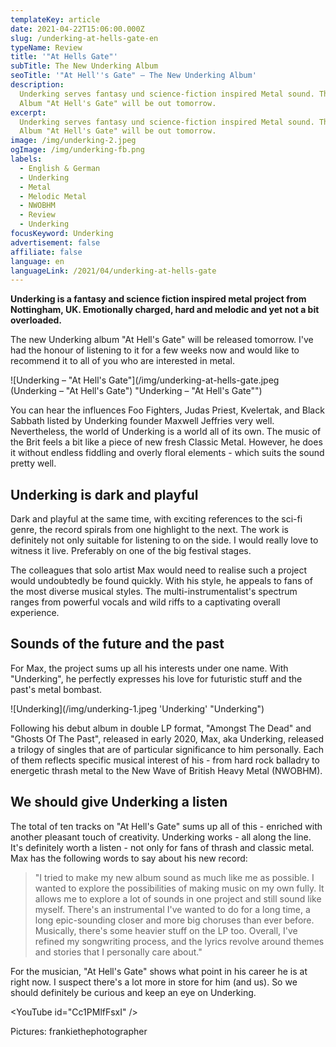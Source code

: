 ```yaml
---
templateKey: article
date: 2021-04-22T15:06:00.000Z
slug: /underking-at-hells-gate-en
typeName: Review
title: '"At Hells Gate"'
subTitle: The New Underking Album
seoTitle: '"At Hell''s Gate" – The New Underking Album'
description:
  Underking serves fantasy und science-fiction inspired Metal sound. The new
  Album "At Hell's Gate" will be out tomorrow.
excerpt:
  Underking serves fantasy und science-fiction inspired Metal sound. The new
  Album "At Hell's Gate" will be out tomorrow.
image: /img/underking-2.jpeg
ogImage: /img/underking-fb.png
labels:
  - English & German
  - Underking
  - Metal
  - Melodic Metal
  - NWOBHM
  - Review
  - Underking
focusKeyword: Underking
advertisement: false
affiliate: false
language: en
languageLink: /2021/04/underking-at-hells-gate
---
```


**Underking is a fantasy and science fiction inspired metal project from
Nottingham, UK. Emotionally charged, hard and melodic and yet not a bit
overloaded.**

The new Underking album "At Hell's Gate" will be released tomorrow. I've had the
honour of listening to it for a few weeks now and would like to recommend it to
all of you who are interested in metal.

![Underking – "At Hell's Gate"](/img/underking-at-hells-gate.jpeg (Underking –
"At Hell's Gate") "Underking – \"At Hell's Gate\"")

You can hear the influences Foo Fighters, Judas Priest, Kvelertak, and Black
Sabbath listed by Underking founder Maxwell Jeffries very well. Nevertheless,
the world of Underking is a world all of its own. The music of the Brit feels a
bit like a piece of new fresh Classic Metal. However, he does it without endless
fiddling and overly floral elements - which suits the sound pretty well.

## Underking is dark and playful

Dark and playful at the same time, with exciting references to the sci-fi genre,
the record spirals from one highlight to the next. The work is definitely not
only suitable for listening to on the side. I would really love to witness it
live. Preferably on one of the big festival stages.

The colleagues that solo artist Max would need to realise such a project would
undoubtedly be found quickly. With his style, he appeals to fans of the most
diverse musical styles. The multi-instrumentalist's spectrum ranges from
powerful vocals and wild riffs to a captivating overall experience.

## Sounds of the future and the past

For Max, the project sums up all his interests under one name. With "Underking",
he perfectly expresses his love for futuristic stuff and the past's metal
bombast.

![Underking](/img/underking-1.jpeg 'Underking' "Underking")

Following his debut album in double LP format, "Amongst The Dead" and "Ghosts Of
The Past", released in early 2020, Max, aka Underking, released a trilogy of
singles that are of particular significance to him personally. Each of them
reflects specific musical interest of his - from hard rock balladry to energetic
thrash metal to the New Wave of British Heavy Metal (NWOBHM).

## We should give Underking a listen

The total of ten tracks on "At Hell's Gate" sums up all of this - enriched with
another pleasant touch of creativity. Underking works - all along the line. It's
definitely worth a listen - not only for fans of thrash and classic metal. Max
has the following words to say about his new record:

> "I tried to make my new album sound as much like me as possible. I wanted to
> explore the possibilities of making music on my own fully. It allows me to
> explore a lot of sounds in one project and still sound like myself. There's an
> instrumental I've wanted to do for a long time, a long epic-sounding closer
> and more big choruses than ever before. Musically, there's some heavier stuff
> on the LP too. Overall, I've refined my songwriting process, and the lyrics
> revolve around themes and stories that I personally care about."

For the musician, "At Hell's Gate" shows what point in his career he is at right
now. I suspect there's a lot more in store for him (and us). So we should
definitely be curious and keep an eye on Underking.

<YouTube id="Cc1PMlfFsxI" />

Pictures: frankiethephotographer
